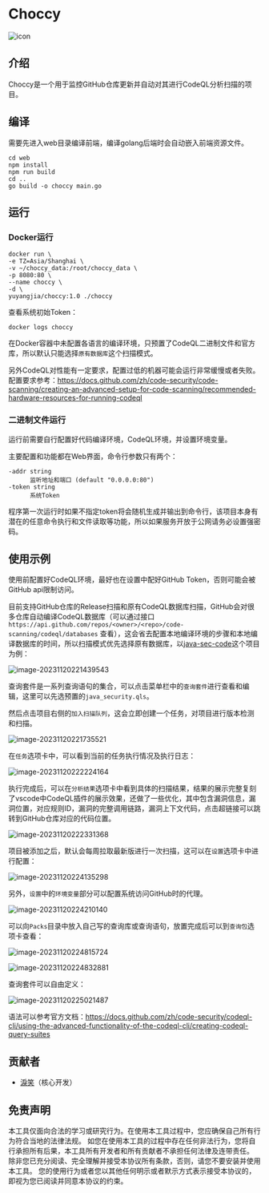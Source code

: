 # Choccy
![icon](./web/public/favicon.ico)



## 介绍
Choccy是一个用于监控GitHub仓库更新并自动对其进行CodeQL分析扫描的项目。



## 编译

需要先进入web目录编译前端，编译golang后端时会自动嵌入前端资源文件。

```shell
cd web
npm install
npm run build
cd ..
go build -o choccy main.go 
```



## 运行

### Docker运行

```shell
docker run \
-e TZ=Asia/Shanghai \
-v ~/choccy_data:/root/choccy_data \
-p 8080:80 \
--name choccy \
-d \
yuyangjia/choccy:1.0 ./choccy
```

查看系统初始Token：

```shell
docker logs choccy
```



在Docker容器中未配置各语言的编译环境，只预置了CodeQL二进制文件和官方库，所以默认只能选择`原有数据库`这个扫描模式。

另外CodeQL对性能有一定要求，配置过低的机器可能会运行非常缓慢或者失败。配置要求参考：https://docs.github.com/zh/code-security/code-scanning/creating-an-advanced-setup-for-code-scanning/recommended-hardware-resources-for-running-codeql



### 二进制文件运行

运行前需要自行配置好代码编译环境，CodeQL环境，并设置环境变量。

主要配置和功能都在Web界面，命令行参数只有两个：

```
-addr string
      监听地址和端口 (default "0.0.0.0:80")
-token string
      系统Token
```

程序第一次运行时如果不指定token将会随机生成并输出到命令行，该项目本身有潜在的任意命令执行和文件读取等功能，所以如果服务开放于公网请务必设置强密码。



## 使用示例

使用前配置好CodeQL环境，最好也在设置中配好GitHub Token，否则可能会被GitHub api限制访问。

目前支持GitHub仓库的Release扫描和原有CodeQL数据库扫描，GitHub会对很多仓库自动编译CodeQL数据库（可以通过接口 `https://api.github.com/repos/<owner>/<repo>/code-scanning/codeql/databases` 查看），这会省去配置本地编译环境的步骤和本地编译数据库的时间，所以扫描模式优先选择原有数据库，以[java-sec-code](https://github.com/JoyChou93/java-sec-code)这个项目为例：

![image-20231120221439543](./README/image-20231120221439543.png)

查询套件是一系列查询语句的集合，可以点击菜单栏中的`查询套件`进行查看和编辑，这里可以先选预置的`java_security.qls`。

然后点击项目右侧的`加入扫描队列`，这会立即创建一个任务，对项目进行版本检测和扫描。

![image-20231120221735521](./README/image-20231120221735521.png)

在`任务`选项卡中，可以看到当前的任务执行情况及执行日志：

![image-20231120222224164](./README/image-20231120222224164.png)

执行完成后，可以在`分析结果`选项卡中看到具体的扫描结果，结果的展示完整复刻了vscode中CodeQL插件的展示效果，还做了一些优化，其中包含漏洞信息，漏洞位置，对应规则ID，漏洞的完整调用链路，漏洞上下文代码，点击超链接可以跳转到GitHub仓库对应的代码位置。

![image-20231120222331368](./README/image-20231120222331368.png)



项目被添加之后，默认会每周拉取最新版进行一次扫描，这可以在`设置`选项卡中进行配置：

![image-20231120224135298](./README/image-20231120224135298.png)

另外，`设置`中的`环境变量`部分可以配置系统访问GitHub时的代理。

![image-20231120224210140](./README/image-20231120224210140.png)

可以向`Packs`目录中放入自己写的查询库或查询语句，放置完成后可以到`查询包`选项卡查看：

![image-20231120224815724](./README/image-20231120224815724.png)

![image-20231120224832881](./README/image-20231120224832881.png)



查询套件可以自由定义：

![image-20231120225021487](./README/image-20231120225021487.png)

语法可以参考官方文档：https://docs.github.com/zh/code-security/codeql-cli/using-the-advanced-functionality-of-the-codeql-cli/creating-codeql-query-suites



## 贡献者

* [淚笑](https://l3yx.github.io/)（核心开发）



## 免责声明

本工具仅面向合法的学习或研究行为。在使用本工具过程中，您应确保自己所有行为符合当地的法律法规。 如您在使用本工具的过程中存在任何非法行为，您将自行承担所有后果，本工具所有开发者和所有贡献者不承担任何法律及连带责任。 除非您已充分阅读、完全理解并接受本协议所有条款，否则，请您不要安装并使用本工具。 您的使用行为或者您以其他任何明示或者默示方式表示接受本协议的，即视为您已阅读并同意本协议的约束。
